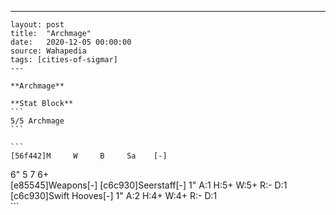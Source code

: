 ---
    layout: post
    title:  "Archmage"
    date:   2020-12-05 00:00:00
    source: Wahapedia
    tags: [cities-of-sigmar]
    ---
    
    **Archmage**
    
    **Stat Block**
    ```
    5/5 Archmage
    ```
    
    ```
    [56f442]M     W     B     Sa    [-]
6"    5     7     6+    
[e85545]Weapons[-]
[c6c930]Seerstaff[-]
1"     A:1    H:5+   W:5+   R:-    D:1   
[c6c930]Swift Hooves[-]
1"     A:2    H:4+   W:4+   R:-    D:1   
    ```
    
    
    